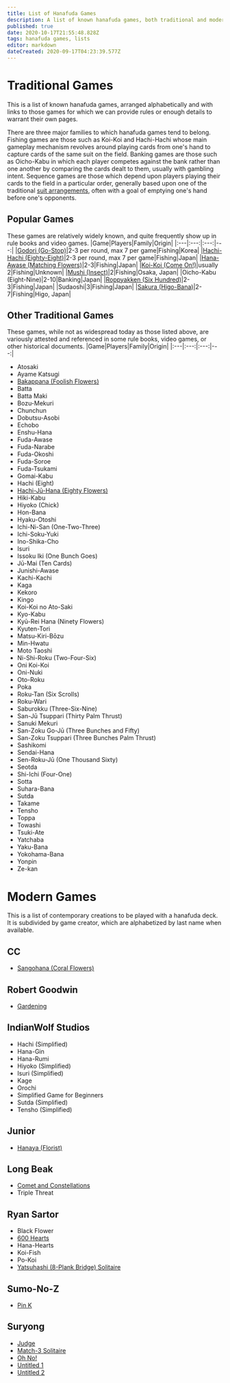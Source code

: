 ```yaml
---
title: List of Hanafuda Games
description: A list of known hanafuda games, both traditional and modern.
published: true
date: 2020-10-17T21:55:48.828Z
tags: hanafuda games, lists
editor: markdown
dateCreated: 2020-09-17T04:23:39.577Z
---
```


# Traditional Games
This is a list of known hanafuda games, arranged alphabetically and with links to those games for which we can provide rules or enough details to warrant their own pages.

There are three major families to which hanafuda games tend to belong. Fishing games are those such as Koi-Koi and Hachi-Hachi whose main gameplay mechanism revolves around playing cards from one's hand to capture cards of the same suit on the field. Banking games are those such as Oicho-Kabu in which each player competes against the bank rather than one another by comparing the cards dealt to them, usually with gambling intent. Sequence games are those which depend upon players playing their cards to the field in a particular order, generally based upon one of the traditional [suit arrangements](/en/hanafuda/suits#arrangement-of-suits), often with a goal of emptying one's hand before one's opponents.
## Popular Games
These games are relatively widely known, and quite frequently show up in rule books and video games.
|Game|Players|Family|Origin|
|:---|:---:|:---:|---:|
|[Godori (Go-Stop)](/en/hanafuda/games/go-stop)|2-3 per round, max 7 per game|Fishing|Korea|
|[Hachi-Hachi (Eighty-Eight)](/en/hanafuda/games/hachi-hachi)|2-3 per round, max 7 per game|Fishing|Japan|
|[Hana-Awase (Matching Flowers)](/en/hanafuda/games/hana-awase)|2-3|Fishing|Japan|
|[Koi-Koi (Come On!)](/en/hanafuda/games/koi-koi)|usually 2|Fishing|Unknown|
|[Mushi (Insect)](/en/hanafuda/games/mushi)|2|Fishing|Osaka, Japan|
|Oicho-Kabu (Eight-Nine)|2-10|Banking|Japan|
|[Roppyakken (Six Hundred)](/en/hanafuda/games/roppyakken)|2-3|Fishing|Japan|
|Sudaoshi|3|Fishing|Japan|
|[Sakura (Higo-Bana)](/en/hanafuda/games/sakura)|2-7|Fishing|Higo, Japan|
## Other Traditional Games
These games, while not as widespread today as those listed above, are variously attested and referenced in some rule books, video games, or other historical documents.
|Game|Players|Family|Origin|
|:---|:---:|:---:|---:|
- Atosaki
- Ayame Katsugi
- [Bakappana (Foolish Flowers)](/en/hanafuda/games/bakappana)
- Batta
- Batta Maki
- Bozu-Mekuri
- Chunchun
- Dobutsu-Asobi
- Echobo
- Enshu-Hana
- Fuda-Awase
- Fuda-Narabe
- Fuda-Okoshi
- Fuda-Soroe
- Fuda-Tsukami
- Gomai-Kabu
- Hachi (Eight)
- [Hachi-Jū-Hana (Eighty Flowers)](/en/hanafuda/games/hachi-juu-hana)
- Hiki-Kabu
- Hiyoko (Chick)
- Hon-Bana
- Hyaku-Otoshi
- Ichi-Ni-San (One-Two-Three)
- Ichi-Soku-Yuki
- Ino-Shika-Cho
- Isuri
- Issoku Iki (One Bunch Goes)
- Jū-Mai (Ten Cards)
- Junishi-Awase
- Kachi-Kachi
- Kaga
- Kekoro
- Kingo
- Koi-Koi no Ato-Saki
- Kyo-Kabu
- Kyū-Rei Hana (Ninety Flowers)
- Kyuten-Tori
- Matsu-Kiri-Bōzu
- Min-Hwatu
- Moto Taoshi
- Ni-Shi-Roku (Two-Four-Six)
- Oni Koi-Koi
- Oni-Nuki
- Oto-Roku
- Poka
- Roku-Tan (Six Scrolls)
- Roku-Wari
- Saburokku (Three-Six-Nine)
- San-Jū Tsuppari (Thirty Palm Thrust)
- Sanuki Mekuri
- San-Zoku Go-Jū (Three Bunches and Fifty)
- San-Zoku Tsuppari (Three Bunches Palm Thrust)
- Sashikomi
- Sendai-Hana
- Sen-Roku-Jū (One Thousand Sixty)
- Seotda
- Shi-Ichi (Four-One)
- Sotta
- Suhara-Bana
- Sutda
- Takame
- Tensho
- Toppa
- Towashi
- Tsuki-Ate
- Yatchaba
- Yaku-Bana
- Yokohama-Bana
- Yonpin
- Ze-kan

# Modern Games
This is a list of contemporary creations to be played with a hanafuda deck. It is subdivided by game creator, which are alphabetized by last name when available.
## CC
- [Sangohana (Coral Flowers)](http://cartacc.g1.xrea.com/sangohana.html)
## Robert Goodwin
- [Gardening](/newgames/robert_goodwin_-_gardening.pdf)
## IndianWolf Studios
- Hachi (Simplified)
- Hana-Gin
- Hana-Rumi
- Hiyoko (Simplified)
- Isuri (Simplified)
- Kage
- Orochi
- Simplified Game for Beginners
- Sutda (Simplified)
- Tensho (Simplified)
## Junior
- [Hanaya (Florist)](/how_to_play_hanaya.pdf)
## Long Beak
- [Comet and Constellations](/comet__constellations_v4.0.pdf)
- Triple Threat
## Ryan Sartor
- Black Flower
- [600 Hearts](/newgames/600_hearts_v2.1.pdf)
- Hana-Hearts
- Koi-Fish
- Po-Koi
- [Yatsuhashi (8-Plank Bridge) Solitaire](/newgames/yatsuhashi_solitaire_v1.2.pdf)
## Sumo-No-Z
- [Pin K](/newgames/new_game_-_sumo-no-z.pdf)
## Suryong
- [Judge](/judge_v1.1.pdf)
- [Match-3 Solitaire](/match_3_solitaire.pdf)
- [Oh No!](/70_no_oh_no_v2.pdf)
- [Untitled 1](/this_is_some_game_that_i_made_up.pdf)
- [Untitled 2](/untitled_2.pdf)